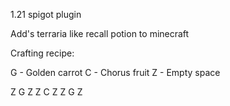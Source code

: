 1.21 spigot plugin

Add's terraria like recall potion to minecraft

Crafting recipe:

G - Golden carrot
C - Chorus fruit
Z - Empty space

Z G Z
Z C Z
Z G Z
